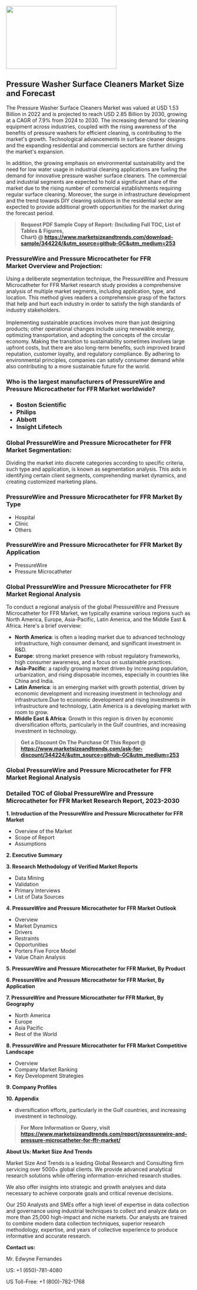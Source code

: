<p><img class="alignnone size-medium wp-image-20088" src="https://ffe5etoiles.com/wp-content/uploads/2024/12/MST1-300x171.png" alt="" width="300" height="171" /></p><h2>Pressure Washer Surface Cleaners Market Size and Forecast</h2><p>The Pressure Washer Surface Cleaners Market was valued at USD 1.53 Billion in 2022 and is projected to reach USD 2.85 Billion by 2030, growing at a CAGR of 7.9% from 2024 to 2030. The increasing demand for cleaning equipment across industries, coupled with the rising awareness of the benefits of pressure washers for efficient cleaning, is contributing to the market's growth. Technological advancements in surface cleaner designs and the expanding residential and commercial sectors are further driving the market's expansion.</p><p>In addition, the growing emphasis on environmental sustainability and the need for low water usage in industrial cleaning applications are fueling the demand for innovative pressure washer surface cleaners. The commercial and industrial segments are expected to hold a significant share of the market due to the rising number of commercial establishments requiring regular surface cleaning. Moreover, the surge in infrastructure development and the trend towards DIY cleaning solutions in the residential sector are expected to provide additional growth opportunities for the market during the forecast period.</p></p><blockquote id="" class=""><strong>Request PDF Sample Copy of Report: (Including Full TOC, List of Tables &amp; Figures, Chart)&nbsp;@&nbsp;<strong><a href="https://www.marketsizeandtrends.com/download-sample/344224/&utm_source=github-GC&utm_medium=253" target="_blank">https://www.marketsizeandtrends.com/download-sample/344224/&utm_source=github-GC&utm_medium=253</a></strong></strong></blockquote><h3 id="" class="">PressureWire and Pressure Microcatheter for FFR Market&nbsp;Overview and Projection:</h3><p id="" class="">Using a deliberate segmentation technique, the PressureWire and Pressure Microcatheter for FFR Market research study provides a comprehensive analysis of multiple market segments, including application, type, and location. This method gives readers a comprehensive grasp of the factors that help and hurt each industry in order to satisfy the high standards of industry stakeholders. <br /> <br />Implementing sustainable practices involves more than just designing products; other operational changes include using renewable energy, optimizing transportation, and adopting the concepts of the circular economy. Making the transition to sustainability sometimes involves large upfront costs, but there are also long-term benefits, such improved brand reputation, customer loyalty, and regulatory compliance. By adhering to environmental principles, companies can satisfy consumer demand while also contributing to a more sustainable future for the world.</p><h3 id="" class="">Who is the largest manufacturers of&nbsp;PressureWire and Pressure Microcatheter for FFR Market worldwide?</h3><h3 class=""><p><ul><li>Boston Scientific </li><li> Philips </li><li> Abbott </li><li> Insight Lifetech</li></ul></p></h3><h3 id="" class="">Global&nbsp;PressureWire and Pressure Microcatheter for FFR Market Segmentation:</h3><p id="" class="">Dividing the market into discrete categories according to specific criteria, such type and application, is known as segmentation analysis. This aids in identifying certain client segments, comprehending market dynamics, and creating customized marketing plans.</p><h3 id="" class="">PressureWire and Pressure Microcatheter for FFR Market&nbsp;By Type</h3><p><p><ul><li>Hospital</li><li> Clinic</li><li> Others</p></li></ul></p></p><h3 id="" class="">PressureWire and Pressure Microcatheter for FFR Market&nbsp;By Application</h3><p class=""><p><ul><li>PressureWire</li><li> Pressure Microcatheter</li></ul></p></p><h3 id="" class="">Global PressureWire and Pressure Microcatheter for FFR Market Regional Analysis</h3><p id="" class="">To conduct a regional analysis of the global PressureWire and Pressure Microcatheter for FFR Market, we typically examine various regions such as North America, Europe, Asia-Pacific, Latin America, and the Middle East &amp; Africa. Here's a brief overview:</p><ul><li><strong>North America</strong>: is often a leading market due to advanced technology infrastructure, high consumer demand, and significant investment in R&amp;D.</li><li><strong>Europe</strong>: strong market presence with robust regulatory frameworks, high consumer awareness, and a focus on sustainable practices.</li><li><strong>Asia-Pacific</strong>: a rapidly growing market driven by increasing population, urbanization, and rising disposable incomes, especially in countries like China and India.</li><li><strong>Latin America</strong>: is an emerging market with growth potential, driven by economic development and increasing investment in technology and infrastructure.Due to economic development and rising investments in infrastructure and technology, Latin America is a developing market with room to grow.</li><li><strong>Middle East &amp; Africa</strong>: Growth in this region is driven by economic diversification efforts, particularly in the Gulf countries, and increasing investment in technology.</li></ul><blockquote id="" class=""><strong>Get a Discount On The Purchase Of This Report @ <strong><a href="https://www.marketsizeandtrends.com/ask-for-discount/344224/&utm_source=github-GC&utm_medium=253" target="_blank">https://www.marketsizeandtrends.com/ask-for-discount/344224/&utm_source=github-GC&utm_medium=253</a></strong></strong></blockquote><h3 id="" class="">Global PressureWire and Pressure Microcatheter for FFR Market Regional Analysis</h3><h3 id="" class="">Detailed TOC of Global PressureWire and Pressure Microcatheter for FFR Market Research Report, 2023-2030</h3><p id="" class=""><strong>1. Introduction of the PressureWire and Pressure Microcatheter for FFR Market</strong></p><ul><li>Overview of the Market</li><li>Scope of Report</li><li>Assumptions</li></ul><p id="" class=""><strong>2. Executive Summary</strong></p><p id="" class=""><strong>3. Research Methodology of Verified Market Reports</strong></p><ul><li>Data Mining</li><li>Validation</li><li>Primary Interviews</li><li>List of Data Sources</li></ul><p id="" class=""><strong>4. PressureWire and Pressure Microcatheter for FFR Market Outlook</strong></p><ul><li>Overview</li><li>Market Dynamics</li><li>Drivers</li><li>Restraints</li><li>Opportunities</li><li>Porters Five Force Model</li><li>Value Chain Analysis</li></ul><p id="" class=""><strong>5. PressureWire and Pressure Microcatheter for FFR Market, By Product</strong></p><p id="" class=""><strong>6. PressureWire and Pressure Microcatheter for FFR Market, By Application</strong></p><p id="" class=""><strong>7. PressureWire and Pressure Microcatheter for FFR Market, By Geography</strong></p><ul><li>North America</li><li>Europe</li><li>Asia Pacific</li><li>Rest of the World</li></ul><p id="" class=""><strong>8. PressureWire and Pressure Microcatheter for FFR Market Competitive Landscape</strong></p><ul><li>Overview</li><li>Company Market Ranking</li><li>Key Development Strategies</li></ul><p id="" class=""><strong>9. Company Profiles</strong></p><p id="" class=""><strong>10. Appendix</strong></p><ul><li>diversification efforts, particularly in the Gulf countries, and increasing investment in technology.</li></ul><blockquote id="" class=""><strong>For More Information or Query, visit <strong><strong><a href="https://www.marketsizeandtrends.com/report/pressurewire-and-pressure-microcatheter-for-ffr-market/" target="_blank">https://www.marketsizeandtrends.com/report/pressurewire-and-pressure-microcatheter-for-ffr-market/</a></strong></strong></strong></blockquote><p id="" class=""><strong>About Us: Market Size And Trends</strong></p><p id="" class="">Market Size And Trends is a leading Global Research and Consulting firm servicing over 5000+ global clients. We provide advanced analytical research solutions while offering information-enriched research studies.</p><p id="" class="">We also offer insights into strategic and growth analyses and data necessary to achieve corporate goals and critical revenue decisions.</p><p id="" class="">Our 250 Analysts and SMEs offer a high level of expertise in data collection and governance using industrial techniques to collect and analyze data on more than 25,000 high-impact and niche markets. Our analysts are trained to combine modern data collection techniques, superior research methodology, expertise, and years of collective experience to produce informative and accurate research.</p><p id="" class=""><strong>Contact us:</strong></p><p id="" class="">Mr. Edwyne Fernandes</p><p id="" class="">US: +1 (650)-781-4080</p><p id="" class="">US Toll-Free: +1 (800)-782-1768</p>
